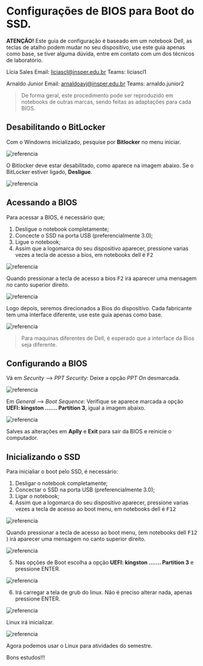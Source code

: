# Configurações de BIOS para Boot do SSD.

**ATENÇÃO!** 
Este guia de configuração é baseado em um notebook Dell, as teclas de atalho podem mudar no seu dispositivo, use este guia apenas como base, se tiver alguma dúvida, entre em contato com um dos técnicos de laboratório.

Lícia Sales
Email: liciascl@insper.edu.br
Teams: liciascl1

Arnaldo Junior
Email: arnaldoavj@insper.edu.br
Teams: arnaldo.junior2


>De forma geral, este procedimento pode ser reproduzido em notebooks de outras marcas, sendo feitas as adaptações para cada BIOS.



## Desabilitando o BitLocker

Com o Windowns inicializado, pesquise por **Bitlocker** no menu iniciar. 

![referencia](https://github.com/liciascl/Linuxbasico/blob/master/docs-src/img/bitlocker.png)

O Bitlocker deve estar desabilitado, como aparece na imagem abaixo. Se o BitLocker estiver ligado, **Desligue**.

![referencia](https://github.com/liciascl/Linuxbasico/blob/master/docs-src/img/bitlocker1.png)
    

## Acessando a BIOS

Para acessar a BIOS, é necessário que;

1. Desligue o notebook completamente;
2. Concecte o SSD na porta USB (preferencialmente 3.0);
3. Ligue o notebook;
4. Assim que a logomarca do seu dispositivo aparecer, pressione varias vezes a tecla de acesso a bios, em notebooks dell é <kbd>F2</kbd>  

![referencia](https://github.com/liciascl/Linuxbasico/blob/master/docs-src/img/bootdell.png)

Quando pressionar a tecla de acesso a bios <kbd>F2</kbd>  irá aparecer uma mensagem no canto superior direito. 

![referencia](https://github.com/liciascl/Linuxbasico/blob/master/docs-src/img/bootdellf2.png)


Logo depois, seremos direcionados a Bios do dispositivo. Cada fabricante tem uma interface diferente, use este guia apenas como base.

![referencia](https://github.com/liciascl/Linuxbasico/blob/master/docs-src/img/bios.png)

> Para maquinas diferentes de Dell, é esperado que a interface da Bios seja diferente.

## Configurando a BIOS


Vá em *Security* --> *PPT Security*: Deixe a opção *PPT On* desmarcada.

![referencia](https://github.com/liciascl/Linuxbasico/blob/master/docs-src/img/bootdell-PPT.png)

Em *General* --> *Boot Sequence*: Verifique se aparece marcada a opção **UEFI: kingston ....... Partition 3**, igual a imagem abaixo.  

![referencia](https://github.com/liciascl/Linuxbasico/blob/master/docs-src/img/bootdell-general.png)

Salves as alterações em **Aplly** e **Exit** para sair da BIOS e reinicie o computador. 


## Inicializando o SSD

Para inicialiar o boot pelo SSD, é necessário:

1. Desligar o notebook completamente;
2. Concectar o SSD na porta USB (preferencialmente 3.0);
3. Ligar o notebook;
4. Assim que a logomarca do seu dispositivo aparecer, pressione varias vezes a tecla de acesso ao boot menu, em notebooks dell é <kbd>F12</kbd>  


![referencia](https://github.com/liciascl/Linuxbasico/blob/master/docs-src/img/bootdell.png)

Quando pressionar a tecla de acesso ao boot menu, (em notebooks dell <kbd>F12</kbd> ) irá aparecer uma mensagem no canto superior direito. 

![referencia](https://github.com/liciascl/Linuxbasico/blob/master/docs-src/img/bootdellf12.png)

5. Nas opções de Boot escolha a opção **UEFI: kingston ....... Partition 3** e pressione ENTER. 

![referencia](https://github.com/liciascl/Linuxbasico/blob/master/docs-src/img/bootdellf12-particion3.png)

6. Irá carregar a tela de grub do linux. Não é preciso alterar nada, apenas pressione ENTER. 

![referencia](https://github.com/liciascl/Linuxbasico/blob/master/docs-src/img/bootdell-grub.png)

Linux irá inicializar.

![referencia](https://github.com/liciascl/Linuxbasico/blob/master/docs-src/img/bootdell-ubuntu.png)


Agora podemos usar o Linux para atividades do semestre.


Bons estudos!!!
